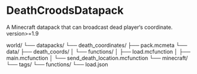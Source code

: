 # DeathCroodsDatapack
A Minecraft datapack that can broadcast dead player‘s coordinate.
version>=1.9

world/
└── datapacks/
    └── death_coordinates/
        ├── pack.mcmeta
        └── data/
            ├── death_coords/
            │   └── functions/
            │       ├── load.mcfunction
            │       ├── main.mcfunction
            │       └── send_death_location.mcfunction
            └── minecraft/
                └── tags/
                    └── functions/
                        └── load.json